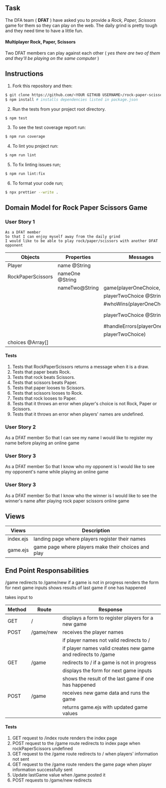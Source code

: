 ## Task

The DFA team ( **DFAT** ) have asked you to provide a _Rock, Paper, Scissors_ game for them so they can play on the web. The daily grind is pretty tough and they need time to have a little fun.

#### Multiplayer Rock, Paper, Scissors

Two DFAT members can play against each other ( _yes there are two of them and they'll be playing on the same computer_ )

## Instructions

1. Fork this repository and then:

```sh
$ git clone https://github.com/<YOUR GITHUB USERNAME>/rock-paper-scissors-challenge.git && cd rock-paper-scissors-challenge
$ npm install # installs dependencies listed in package.json
```

2. Run the tests from your project root directory.

```sh
$ npm test
```

3. To see the test coverage report run:

```sh
$ npm run coverage
```

4. To lint you project run:

```sh
$ npm run lint
```

5. To fix linting issues run;

```sh
$ npm run lint:fix
```

6. To format your code run;

```sh
$ npx prettier --write .
```

## Domain Model for Rock Paper Scissors Game

### User Story 1

```
As a DFAT member
So that I can enjoy myself away from the daily grind
I would like to be able to play rock/paper/scissors with another DFAT opponent
```

| Objects           | Properties      | Messages                      | Output          |
| ----------------- | --------------- | ----------------------------- | --------------- |
| Player            | name @String    |                               |                 |
| RockPaperScissors | nameOne @String |                               |                 |
|                   | nameTwo@String  | game(playerOneChoice,         |                 |
|                   |                 | playerTwoChoice @String)      | @String         |
|                   |                 | #whoWins(playerOneChoice,     |                 |
|                   |                 | playerTwoChoice @String)      | @Player, @Error |
|                   |                 | #handleErrors(playerOneChoice |                 |
|                   |                 | playerTwoChoice)              | @Error          |
| choices @Array[]  |                 |                               |                 |

#### Tests

1. Tests that RockPaperScissors returns a message when it is a draw.
2. Tests that paper beats Rock.
3. Tests that rock beats Scissors.
4. Tests that scissors beats Paper.
5. Tests that paper looses to Scissors.
6. Tests that scissors looses to Rock.
7. Tests that rock looses to Paper.
8. Tests that it throws an error when player's choice is not Rock, Paper or Scissors.
9. Tests that it throws an error when players' names are undefined.

### User Story 2

As a DFAT member
So that I can see my name
I would like to register my name before playing an online game

### User Story 3

As a DFAT member
So that I know who my opponent is
I would like to see my opponent's name while playing an online game

### User Story 3

As a DFAT member
So that I know who the winner is
I would like to see the winner's name after playing rock paper scissors online game

## Views

| Views     | Description                                         |
| --------- | --------------------------------------------------- |
| index.ejs | landing page where players register their names     |
| game.ejs  | game page where players make their choices and play |

## End Point Responsabilities

/game
redirects to /game/new if a game is not in progress
renders the form for next game inputs
shows results of last game if one has happened

takes input to

| Method | Route     | Response                                                      |
| ------ | --------- | ------------------------------------------------------------- |
| GET    | /         | displays a form to register players for a new game            |
| POST   | /game/new | receives the player names                                     |
|        |           | if player names not valid redirects to /                      |
|        |           | if player names valid creates new game and redirects to /game |
| GET    | /game     | redirects to / if a game is not in progress                   |
|        |           | displays the form for next game inputs                        |
|        |           | shows the result of the last game if one has happened         |
| POST   | /game     | receives new game data and runs the game                      |
|        |           | returns game.ejs with updated game values                     |

#### Tests

1. GET request to /index route renders the index page
2. POST request to the /game route redirects to index page when rockPaperScissors undefined
3. GET request to the /game route redirects to / when players' information not sent
4. GET request to the /game route renders the game page when player information successfully sent
5. Update lastGame value when /game posted it
6. POST requests to /game/new redirects
